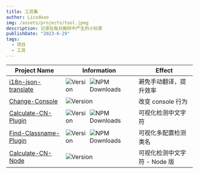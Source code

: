 ```yaml
---
title: 工具集
author: Licodeao
img: /assets/projects/tool.jpeg
description: 记录在每日搬砖中产生的小玩意
publishDate: "2023-6-29"
tags:
  - 项目
  - 工具
---
```


| Project Name                                                                 | Information                                                                                                                                                                                                    | Effect                       |
| ---------------------------------------------------------------------------- | -------------------------------------------------------------------------------------------------------------------------------------------------------------------------------------------------------------- | ---------------------------- |
| [i18n-json-translate](https://github.com/Licodeao/JSON-Translate)            | <div style="display:flex; flex-direction:flex-row; gap:5px;">![Version](https://img.shields.io/npm/v/i18n-json-translate.svg) ![NPM Downloads](https://img.shields.io/npm/dt/i18n-json-translate.svg)</div>    | 避免手动翻译，提升效率       |
| [Change-Console](https://github.com/Licodeao/Change-Console)                 | ![Version](https://img.shields.io/github/package-json/v/licodeao/change-console/master.svg)                                                                                                                    | 改变 console 行为            |
| [Calculate-CN-Plugin](https://www.npmjs.com/package/calculate-cn-plugin)     | <div style="display:flex; flex-direction:flex-row; gap:5px;">![Version](https://img.shields.io/npm/v/calculate-cn-plugin.svg)![NPM Downloads](https://img.shields.io/npm/dt/calculate-cn-plugin.svg)</div>     | 可视化检测中文字符           |
| [Find-Classname-Plugin](https://www.npmjs.com/package/find-classname-plugin) | <div style="display:flex; flex-direction:flex-row; gap:5px;">![Version](https://img.shields.io/npm/v/find-classname-plugin.svg)![NPM Downloads](https://img.shields.io/npm/dt/find-classname-plugin.svg)</div> | 可视化多配置检测类名         |
| [Calculate-CN-Node](https://github.com/Licodeao/calculate-cn-node)           | ![Version](https://img.shields.io/github/package-json/v/licodeao/calculate-cn-node/master.svg)                                                                                                                 | 可视化检测中文字符 - Node 版 |
